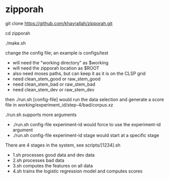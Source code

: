 # zipporah

git clone https://github.com/khayrallah/zipporah.git

cd zipporah

./make.sh

change the config file; an example is configs/test
- will need the "working directory" as $working
- will need the zipporah location as $ROOT
- also need moses paths, but can keep it as it is on the CLSP grid
- need clean_stem_good or raw_stem_good
- need clean_stem_bad or raw_stem_bad
- need clean_stem_dev or raw_stem_dev

then ./run.sh [config-file] would run the data selection and generate a score file in
$working/$experiment_id/step-4/bad/corpus.xz

./run.sh supports more arguments 
- ./run.sh config-file experiment-id would force to use the experiment-id argument
- ./run.sh config-file experiment-id stage would start at a specific stage

There are 4 stages in the system, see scripts/[1234].sh
- 1.sh processes good data and dev data
- 2.sh processes bad data
- 3.sh computes the features on all data
- 4.sh trains the logistic regression model and computes scores
